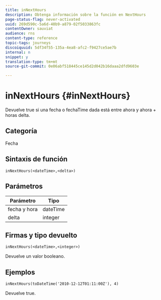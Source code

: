 ```yaml
---
title: inNextHours
description: Obtenga información sobre la función en NextHours
page-status-flag: never-activated
uuid: 269d590c-5a6d-40b9-a879-02f5033863fc
contentOwner: sauviat
audience: rns
content-type: reference
topic-tags: journeys
discoiquuid: 5df34f55-135a-4ea8-afc2-f9427ce5ae7b
internal: n
snippet: y
translation-type: tm+mt
source-git-commit: 0e06abf518445ce145d2d042b16daaa2dfd9603e

---
```



# inNextHours {#inNextHours}

Devuelve true si una fecha o fechaTime dada está entre ahora y ahora + horas delta.

## Categoría

Fecha

## Sintaxis de función

`inNextHours(<dateTime>,<delta>)`

## Parámetros

| Parámetro | Tipo |
|-----------|------------------|
| fecha y hora | dateTime |
| delta | integer |

## Firmas y tipo devuelto

`inNextHours(<dateTime>,<integer>)`

Devuelve un valor booleano.

## Ejemplos

`inNextHours(toDateTime('2010-12-12T01:11:00Z'), 4)`

Devuelve true.
